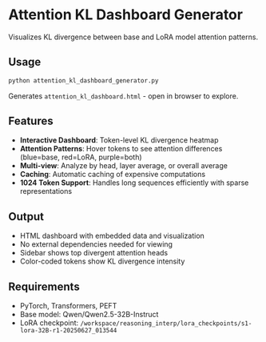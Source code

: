 # Attention KL Dashboard Generator

Visualizes KL divergence between base and LoRA model attention patterns.

## Usage

```python
python attention_kl_dashboard_generator.py
```

Generates `attention_kl_dashboard.html` - open in browser to explore.

## Features

- **Interactive Dashboard**: Token-level KL divergence heatmap
- **Attention Patterns**: Hover tokens to see attention differences (blue=base, red=LoRA, purple=both)
- **Multi-view**: Analyze by head, layer average, or overall average
- **Caching**: Automatic caching of expensive computations
- **1024 Token Support**: Handles long sequences efficiently with sparse representations

## Output

- HTML dashboard with embedded data and visualization
- No external dependencies needed for viewing
- Sidebar shows top divergent attention heads
- Color-coded tokens show KL divergence intensity

## Requirements

- PyTorch, Transformers, PEFT
- Base model: Qwen/Qwen2.5-32B-Instruct
- LoRA checkpoint: `/workspace/reasoning_interp/lora_checkpoints/s1-lora-32B-r1-20250627_013544`